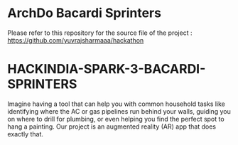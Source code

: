 # ArchDo Bacardi Sprinters
Please refer to this repository for the source file of the project : https://github.com/yuvrajsharmaaa/hackathon
# HACKINDIA-SPARK-3-BACARDI-SPRINTERS
Imagine having a tool that can help you with common household tasks like identifying where the AC or gas pipelines run behind your walls, guiding you on where to drill for plumbing, or even helping you find the perfect spot to hang a painting. Our project is an augmented reality (AR) app that does exactly that.
